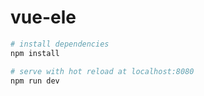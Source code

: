 # vue-ele

```bash
# install dependencies
npm install

# serve with hot reload at localhost:8080
npm run dev
```

